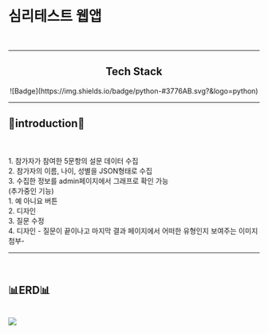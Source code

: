 <h1>심리테스트 웹앱</h1> 
<br>
<hr>
<div align="center">
<h2>Tech Stack</h2>
![Badge](https://img.shields.io/badge/python-#3776AB.svg?&logo=python)


</div>
<hr>
<h2>🌟introduction🌟</h2><br>
  <br>1. 참가자가 참여한 5문항의 설문 데이터 수집
  <br>2. 참가자의 이름, 나이, 성별을 JSON형태로 수집
  <br>3. 수집한 정보를 admin페이지에서 그래프로 확인 가능
  <br>(추가중인 기능)
  <br>1. 예 아니요 버튼
  <br>2. 디자인
  <br>3. 질문 수정
  <br>4. 디자인 - 질문이 끝이나고 마지막 결과 페이지에서 어떠한 유형인지 보여주는 이미지 첨부-
<br>
<hr>
<br>
<h2>📊ERD📊</h2><br>
<img src="https://github.com/user-attachments/assets/50f85d42-7155-4d34-81ef-69469f242917">
